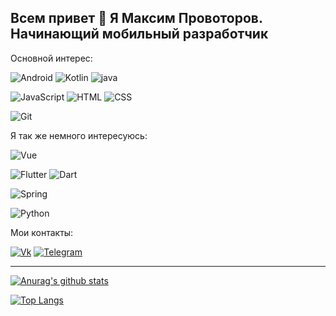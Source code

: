 ## Всем привет 👋 Я Максим Провоторов. Начинающий мобильный разработчик

Основной интерес:

![Android](https://img.shields.io/badge/Android-FAFAFA?style=for-the-badge&logo=android)
![Kotlin](https://img.shields.io/badge/Kotlin-80DEEA?style=for-the-badge&logo=kotlin)
![java](https://img.shields.io/badge/java-2196F3?style=for-the-badge&logo=java)

![JavaScript](https://img.shields.io/badge/JavaScript-090900?style=for-the-badge&logo=javascript)
![HTML](https://img.shields.io/badge/HTML-FF7043?style=for-the-badge&logo=HTML)
![CSS](https://img.shields.io/badge/CSS-512DA8?style=for-the-badge&logo=CSS)

![Git](https://img.shields.io/badge/Git-FAFAFA?style=for-the-badge&logo=Git)

Я так же немного интересуюсь:

![Vue](https://img.shields.io/badge/Vue-388E3C?style=for-the-badge&logo=Vue)

![Flutter](https://img.shields.io/badge/Flutter-1565C0?style=for-the-badge&logo=flutter)
![Dart](https://img.shields.io/badge/Dart-283593?style=for-the-badge&logo=dart)

![Spring](https://img.shields.io/badge/Spring-FAFAFA?style=for-the-badge&logo=spring)

![Python](https://img.shields.io/badge/Python-84FFFF?style=for-the-badge&logo=python)

Мои контакты:

[![Vk](https://img.shields.io/badge/Vk-090900?style=for-the-badge&logo=Vk)](https://vk.com/maksim23okt)
[![Telegram](https://img.shields.io/badge/Telegram-090900?style=for-the-badge&logo=Telegram)](https://t.me/Podvorotof)

----

[![Anurag's github stats](https://github-readme-stats.vercel.app/api?username=maksim2355&show_icons=true)](https://github.com/maksim2355/github-readme-stats)

[![Top Langs](https://github-readme-stats.vercel.app/api/top-langs/?username=maksim2355&layout=compact&hide=python&langs_count=9)](https://github.com/maksim2355/github-readme-stats)
